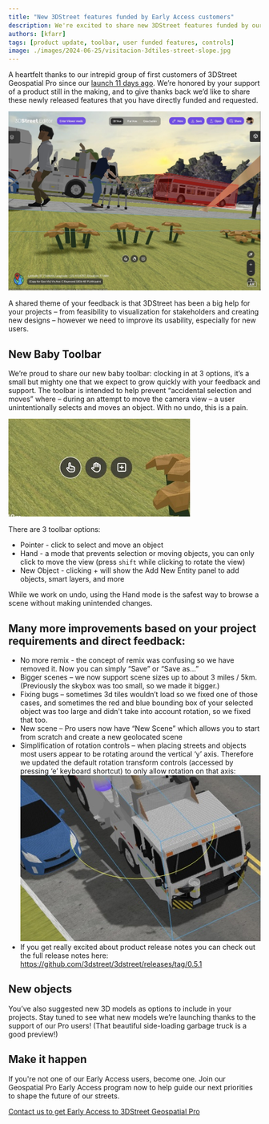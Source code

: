 ```yaml
---
title: "New 3DStreet features funded by Early Access customers"
description: We're excited to share new 3DStreet features funded by our first cohort of paid users.
authors: [kfarr]
tags: [product update, toolbar, user funded features, controls]
image: ./images/2024-06-25/visitacion-3dtiles-street-slope.jpg
---
```


A heartfelt thanks to our intrepid group of first customers of 3DStreet Geospatial Pro since our [launch 11 days ago](/blog/2024/06/14/announcing-3dstreet-geospatial-pro). We’re honored by your support of a product still in the making, and to give thanks back we’d like to share these newly released features that you have directly funded and requested.

![](./images/2024-06-25/visitacion-3dtiles-street-slope.jpg)

<!-- truncate -->

A shared theme of your feedback is that 3DStreet has been a big help for your projects – from feasibility to visualization for stakeholders and creating new designs – however we need to improve its usability, especially for new users.

## New Baby Toolbar

We’re proud to share our new baby toolbar: clocking in at 3 options, it’s a small but mighty one that we expect to grow quickly with your feedback and support. The toolbar is intended to help prevent “accidental selection and moves” where – during an attempt to move the camera view – a user unintentionally selects and moves an object. With no undo, this is a pain.

![](./images/2024-06-25/baby-toolbar.jpg)

There are 3 toolbar options:
* Pointer - click to select and move an object
* Hand - a mode that prevents selection or moving objects, you can only click to move the view (press `shift` while clicking to rotate the view)
* New Object - clicking + will show the Add New Entity panel to add objects, smart layers, and more

While we work on undo, using the Hand mode is the safest way to browse a scene without making unintended changes.

## Many more improvements based on your project requirements and direct feedback:

* No more remix - the concept of remix was confusing so we have removed it. Now you can simply “Save” or “Save as…” 
* Bigger scenes – we now support scene sizes up to about 3 miles / 5km. (Previously the skybox was too small, so we made it bigger.)
* Fixing bugs – sometimes 3d tiles wouldn’t load so we fixed one of those cases, and sometimes the red and blue bounding box of your selected object was too large and didn't take into account rotation, so we fixed that too.
* New scene – Pro users now have “New Scene” which allows you to start from scratch and create a new geolocated scene
* Simplification of rotation controls – when placing streets and objects most users appear to be rotating around the vertical ‘y’ axis. Therefore we updated the default rotation transform controls (accessed by pressing ‘e’ keyboard shortcut) to only allow rotation on that axis:
![](./images/2024-06-25/rotation-y-widget-trash-truck.jpg)
* If you get really excited about product release notes you can check out the full release notes here: https://github.com/3dstreet/3dstreet/releases/tag/0.5.1

## New objects

You’ve also suggested new 3D models as options to include in your projects. Stay tuned to see what new models we’re launching thanks to the support of our Pro users! (That beautiful side-loading garbage truck is a good preview!)

## Make it happen

If you're not one of our Early Access users, become one. 
Join our Geospatial Pro Early Access program now to help guide our next priorities to shape the future of our streets.

[Contact us to get Early Access to 3DStreet Geospatial Pro](https://us6.list-manage.com/contact-form?u=01ce9902276fa6ad96be57ac6&form_id=3f024b297f2177befa87b5ca5e9d45cc)  

